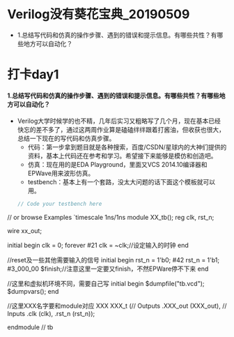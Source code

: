 # Verilog没有葵花宝典_20190509

- 1.总结写代码和仿真的操作步骤、遇到的错误和提示信息。有哪些共性？有哪些地方可以自动化？

# 打卡day1

#### 1.总结写代码和仿真的操作步骤、遇到的错误和提示信息。有哪些共性？有哪些地方可以自动化？

- Verilog大学时候学的也不精，几年后实习又粗略写了几个月，现在基本已经快忘的差不多了，通过这两周作业算是磕磕绊绊跟着打酱油，但收获也很大，总结一下现在的写代码和仿真步骤。
  - 代码：第一步拿到题目就是各种搜索，百度/CSDN/星球内的大神们提供的资料，基本上代码还在参考和学习。希望接下来能够是模仿和创造吧。
  - 仿真：现在用的是EDA Playground，里面又VCS 2014.10编译器和EPWave用来波形仿真。
  - testbench：基本上有一个套路，没太大问题的话下面这个模板就可以用。
  ~~~verilog
  // Code your testbench here
// or browse Examples
`timescale 1ns/1ns
module XX_tb();
  reg clk,
      rst_n;

  wire xx_out;

  initial begin
    clk = 0;
    forever #21 clk = ~clk;//设定输入的时钟
  end
  
  //reset及一些其他需要输入的信号
  initial begin
    rst_n = 1'b0;
    #42 rst_n = 1'b1;
    #3_000_00
    $finish;//注意这里一定要又finish，不然EPWare停不下来
  end
  
  //这里和虚拟机环境不同，需要自己写
  initial begin
    $dumpfile("tb.vcd");
    $dumpvars();
  end
  
  //这里XXX名字要和module对应
  XXX XXX_t
    (// Outputs
      .XXX_out    (XXX_out),
     // Inputs
     .clk     (clk),
      .rst_n     (rst_n));

  
endmodule // tb
  ~~~
